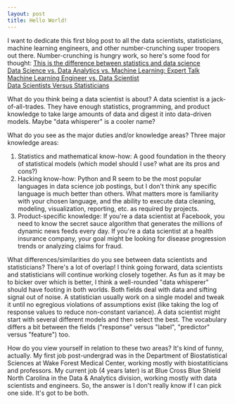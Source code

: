 ```yaml
---
layout: post
title: Hello World!
---
```


I want to dedicate this first blog post to all the data scientists, statisticians, machine learning engineers, and other number-crunching super troopers out there. Number-crunching is hungry work, so here's some food for thought:
[This is the difference between statistics and data science](https://mixpanel.com/blog/this-is-the-difference-between-statistics-and-data-science)  
[Data Science vs. Data Analytics vs. Machine Learning: Expert Talk](https://www.simplilearn.com/data-science-vs-data-analytics-vs-machine-learning-article)  
[Machine Learning Engineer vs. Data Scientist](https://www.springboard.com/blog/machine-learning-engineer-vs-data-scientist)  
[Data Scientists Versus Statisticians](https://medium.com/odscjournal/data-scientists-versus-statisticians-8ea146b7a47f)  

What do you think being a data scientist is about?
A data scientist is a jack-of-all-trades. They have enough statistics, programming, and product knowledge to take large amounts of data and digest it into data-driven models. Maybe "data whisperer" is a cooler name?

What do you see as the major duties and/or knowledge areas?
Three major knowledge areas:
1. Statistics and mathematical know-how: A good foundation in the theory of statistical models (which model should I use? what are its pros and cons?)
2. Hacking know-how: Python and R seem to be the most popular languages in data science job postings, but I don't think any specific language is much better than others. What matters more is familiarity with your chosen language, and the ability to execute data cleaning, modeling, visualization, reporting, etc. as required by projects.
3. Product-specific knowledge: If you're a data scientist at Facebook, you need to know the secret sauce algorithm that generates the millions of dynamic news feeds every day. If you're a data scientist at a health insurance company, your goal might be looking for disease progression trends or analyzing claims for fraud.

What differences/similarities do you see between data scientists and statisticians?
There's a lot of overlap! I think going forward, data scientists and statisticians will continue working closely together. As fun as it may be to bicker over which is better, I think a well-rounded "data whisperer" should have footing in both worlds. Both fields deal with data and sifting signal out of noise. A statistician usually work on a single model and tweak it until no egregious violations of assumptions exist (like taking the log of response values to reduce non-constant variance). A data scientist might start with several different models and then select the best. The vocabulary differs a bit between the fields ("response" versus "label", "predictor" versus "feature") too.

How do you view yourself in relation to these two areas?
It's kind of funny, actually. My first job post-undergrad was in the Department of Biostatistical Sciences at Wake Forest Medical Center, working mostly with biostatiticians and professors. My current job (4 years later) is at Blue Cross Blue Shield North Carolina in the Data & Analytics division, working mostly with data scientists and engineers. So, the answer is I don't really know if I can pick one side. It's got to be both.
